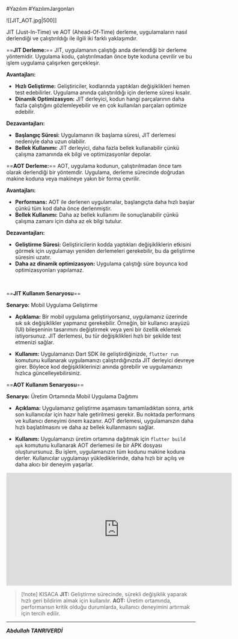 #Yazılım #YazılımJargonları

![[JIT_AOT.jpg|500]]


 JIT (Just-In-Time) ve AOT (Ahead-Of-Time) derleme, uygulamaların nasıl derlendiği ve çalıştırıldığı ile ilgili iki farklı yaklaşımdır.

==**JIT Derleme:**== JIT, uygulamanın çalıştığı anda derlendiği bir derleme yöntemidir. Uygulama kodu, çalıştırılmadan önce byte koduna çevrilir ve bu işlem uygulama çalışırken gerçekleşir.

**Avantajları:**

- **Hızlı Geliştirme:** Geliştiriciler, kodlarında yaptıkları değişiklikleri hemen test edebilirler. Uygulama anında çalıştırıldığı için derleme süresi kısalır.
- **Dinamik Optimizasyon:** JIT derleyici, kodun hangi parçalarının daha fazla çalıştığını gözlemleyebilir ve en çok kullanılan parçaları optimize edebilir.
  

**Dezavantajları:**

- **Başlangıç Süresi:** Uygulamanın ilk başlama süresi, JIT derlemesi nedeniyle daha uzun olabilir.
- **Bellek Kullanımı:** JIT derleyici, daha fazla bellek kullanabilir çünkü çalışma zamanında ek bilgi ve optimizasyonlar depolar.
  
==**AOT Derleme:**== AOT, uygulama kodunun, çalıştırılmadan önce tam olarak derlendiği bir yöntemdir. Uygulama, derleme sürecinde doğrudan makine koduna veya makineye yakın bir forma çevrilir.

**Avantajları:**

- **Performans:** AOT ile derlenen uygulamalar, başlangıçta daha hızlı başlar çünkü tüm kod daha önce derlenmiştir.
- **Bellek Kullanımı:** Daha az bellek kullanımı ile sonuçlanabilir çünkü çalışma zamanı için daha az ek bilgi tutulur.


**Dezavantajları:**

- **Geliştirme Süresi:** Geliştiricilerin kodda yaptıkları değişikliklerin etkisini görmek için uygulamayı yeniden derlemeleri gerekebilir, bu da geliştirme süresini uzatır.
- **Daha az dinamik optimizasyon:** Uygulama çalıştığı süre boyunca kod optimizasyonları yapılamaz.

<br>

==**JIT Kullanım Senaryosu**==

**Senaryo:** Mobil Uygulama Geliştirme

- **Açıklama:** Bir mobil uygulama geliştiriyorsanız, uygulamanız üzerinde sık sık değişiklikler yapmanız gerekebilir. Örneğin, bir kullanıcı arayüzü (UI) bileşeninin tasarımını değiştirmek veya yeni bir özellik eklemek istiyorsunuz. JIT derlemesi, bu tür değişiklikleri hızlı bir şekilde test etmenizi sağlar.
    
- **Kullanım:** Uygulamanızı Dart SDK ile geliştirdiğinizde, `flutter run` komutunu kullanarak uygulamanızı çalıştırdığınızda JIT derleyici devreye girer. Böylece kod değişikliklerinizi anında görebilir ve uygulamanızı hızlıca güncelleyebilirsiniz.
    

==**AOT Kullanım Senaryosu**==

**Senaryo:** Üretim Ortamında Mobil Uygulama Dağıtımı

- **Açıklama:** Uygulamanız geliştirme aşamasını tamamladıktan sonra, artık son kullanıcılar için hazır hale getirilmesi gerekir. Bu noktada performans ve kullanıcı deneyimi önem kazanır. AOT derlemesi, uygulamanızın daha hızlı başlatılmasını ve daha az bellek kullanmasını sağlar.
    
- **Kullanım:** Uygulamanızı üretim ortamına dağıtmak için `flutter build apk` komutunu kullanarak AOT derlemesi ile bir APK dosyası oluşturursunuz. Bu işlem, uygulamanızın tüm kodunu makine koduna derler. Kullanıcılar uygulamayı yüklediklerinde, daha hızlı bir açılış ve daha akıcı bir deneyim yaşarlar.


  
<iframe width="600" height="300" src="https://www.youtube.com/embed/8hqMK_lhWdE?start=59" frameborder="0" allowfullscreen></iframe>

> [!note] KISACA
> **JIT:** Geliştirme sürecinde, sürekli değişiklik yaparak hızlı geri bildirim almak için kullanılır.
> **AOT:** Üretim ortamında, performansın kritik olduğu durumlarda, kullanıcı deneyimini artırmak için tercih edilir.

***
***Abdullah TANRIVERDİ***
